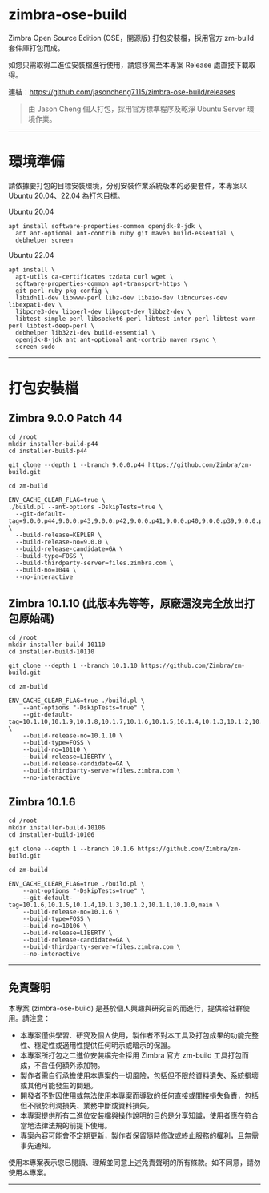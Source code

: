 # zimbra-ose-build

Zimbra Open Source Edition (OSE，開源版) 打包安裝檔，採用官方 zm-build 套件庫打包而成。

如您只需取得二進位安裝檔進行使用，請您移駕至本專案 Release 處直接下載取得。

連結：https://github.com/jasoncheng7115/zimbra-ose-build/releases

> 由 Jason Cheng 個人打包，採用官方標準程序及乾淨 Ubuntu Server 環境作業。

---

# 環境準備

請依據要打包的目標安裝環境，分別安裝作業系統版本的必要套件，本專案以 Ubuntu 20.04、22.04 為打包目標。

Ubuntu 20.04
```
apt install software-properties-common openjdk-8-jdk \
  ant ant-optional ant-contrib ruby git maven build-essential \
  debhelper screen
```

Ubuntu 22.04
```
apt install \
  apt-utils ca-certificates tzdata curl wget \
  software-properties-common apt-transport-https \
  git perl ruby pkg-config \
  libidn11-dev libwww-perl libz-dev libaio-dev libncurses-dev libexpat1-dev \
  libpcre3-dev libperl-dev libpopt-dev libbz2-dev \
  libtest-simple-perl libsocket6-perl libtest-inter-perl libtest-warn-perl libtest-deep-perl \
  debhelper lib32z1-dev build-essential \
  openjdk-8-jdk ant ant-optional ant-contrib maven rsync \
  screen sudo
```

---

# 打包安裝檔

## Zimbra 9.0.0 Patch 44
```
cd /root
mkdir installer-build-p44
cd installer-build-p44

git clone --depth 1 --branch 9.0.0.p44 https://github.com/Zimbra/zm-build.git

cd zm-build

ENV_CACHE_CLEAR_FLAG=true \
./build.pl --ant-options -DskipTests=true \
  --git-default-tag=9.0.0.p44,9.0.0.p43,9.0.0.p42,9.0.0.p41,9.0.0.p40,9.0.0.p39,9.0.0.p38,9.0.0.p37,9.0.0.p36,9.0.0.p35,9.0.0.p34,9.0.0.p33,9.0.0.p32.1,9.0.0.p32,9.0.0.p31,9.0.0.p30,9.0.0.p29,9.0.0.p28,9.0.0.p27,9.0.0.p26,9.0.0.p25,9.0.0.p24.1,9.0.0.p24,9.0.0.p23,9.0.0.p22,9.0.0.p21,9.0.0.p20,9.0.0.p19,9.0.0.p18,9.0.0.p17,9.0.0.p16,9.0.0.p15,9.0.0.p14,9.0.0.p13,9.0.0.p12,9.0.0.p11,9.0.0.p10,9.0.0.p9,9.0.0.p8,9.0.0.p7,9.0.0.p6.1,9.0.0.p6,9.0.0.p5,9.0.0.p4,9.0.0.p3,9.0.0.p2,9.0.0.p1,9.0.0 \
  --build-release=KEPLER \
  --build-release-no=9.0.0 \
  --build-release-candidate=GA \
  --build-type=FOSS \
  --build-thirdparty-server=files.zimbra.com \
  --build-no=1044 \
  --no-interactive
```

## Zimbra 10.1.10 (此版本先等等，原廠還沒完全放出打包原始碼)
```
cd /root
mkdir installer-build-10110
cd installer-build-10110

git clone --depth 1 --branch 10.1.10 https://github.com/Zimbra/zm-build.git

cd zm-build

ENV_CACHE_CLEAR_FLAG=true ./build.pl \
    --ant-options "-DskipTests=true" \
    --git-default-tag=10.1.10,10.1.9,10.1.8,10.1.7,10.1.6,10.1.5,10.1.4,10.1.3,10.1.2,10.1.1,10.1.0,main \
    --build-release-no=10.1.10 \
    --build-type=FOSS \
    --build-no=10110 \
    --build-release=LIBERTY \
    --build-release-candidate=GA \
    --build-thirdparty-server=files.zimbra.com \
    --no-interactive
```

## Zimbra 10.1.6
```
cd /root
mkdir installer-build-10106
cd installer-build-10106

git clone --depth 1 --branch 10.1.6 https://github.com/Zimbra/zm-build.git

cd zm-build

ENV_CACHE_CLEAR_FLAG=true ./build.pl \
    --ant-options "-DskipTests=true" \
    --git-default-tag=10.1.6,10.1.5,10.1.4,10.1.3,10.1.2,10.1.1,10.1.0,main \
    --build-release-no=10.1.6 \
    --build-type=FOSS \
    --build-no=10106 \
    --build-release=LIBERTY \
    --build-release-candidate=GA \
    --build-thirdparty-server=files.zimbra.com \
    --no-interactive
```


---

## 免責聲明

本專案 (zimbra-ose-build) 是基於個人興趣與研究目的而進行，提供給社群使用。請注意：

- 本專案僅供學習、研究及個人使用，製作者不對本工具及打包成果的功能完整性、穩定性或適用性提供任何明示或暗示的保證。
- 本專案所打包之二進位安裝檔完全採用 Zimbra 官方 zm-build 工具打包而成，不含任何額外添加物。
- 製作者需自行承擔使用本專案的一切風險，包括但不限於資料遺失、系統損壞或其他可能發生的問題。
- 開發者不對因使用或無法使用本專案而導致的任何直接或間接損失負責，包括但不限於利潤損失、業務中斷或資料損失。
- 本專案提供所有二進位安裝檔與操作說明的目的是分享知識，使用者應在符合當地法律法規的前提下使用。
- 專案內容可能會不定期更新，製作者保留隨時修改或終止服務的權利，且無需事先通知。

使用本專案表示您已閱讀、理解並同意上述免責聲明的所有條款。如不同意，請勿使用本專案。

---
